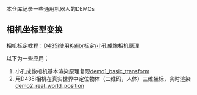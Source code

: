 本仓库记录一些通用机器人的DEMOs

## 相机坐标型变换
相机标定教程：[D435i使用Kalibr标定/小孔成像相机原理](https://wty-yy.xyz/posts/44869/)

以下为一些应用：
1. 小孔成像相机基本渲染原理复现[demo1_basic_transform](./katabot/camera_transform/demo1_basic_transform/main.py)
2. 用D435i相机在真实世界中定位物体（二维码，人体）三维坐标，实时渲染[demo2_real_world_position]()
